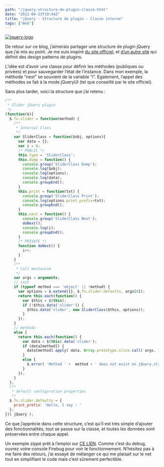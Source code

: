```yaml
---
path: "/jquery-structure-de-plugin-classe.html"
date: "2011-04-23T19:44Z"
title: "jQuery - Structure de plugin - Classe interne"
tags: ["Web"]
---
```


[![jquery-logo](http://lh6.ggpht.com/_lEhuTvDBOnM/TbMP-r6UPZI/AAAAAAAAAO0/cfigCuPku8o/jquery-logo_thumb.png?imgmax=800 "jquery-logo")](http://lh5.ggpht.com/_lEhuTvDBOnM/TbMP-OY5GMI/AAAAAAAAAOw/3bXCulnwghg/s1600-h/jquery-logo%5B2%5D.png)

De retour sur ce blog, j’aimerais partager une structure de plugin jQuery que j’ai mis au point. Je me suis inspiré [du site officiel](http://docs.jquery.com/Plugins/Authoring), et [d’un autre site](http://fuelyourcoding.com/jquery-plugin-design-patterns-part-i/) qui définit des design patterns de plugins.

L’idée est d’avoir une classe pour définir les méthodes (publiques ou privées) et pour sauvegarder l’état de l’instance. Dans mon exemple, la méthode “next” se souvient de la variable “i”. Egalement, l’appel des méthodes se fait à la mode jQueryUI (tel que conseillé par le site officiel).

Sans plus tarder, voici la structure que j’ai retenu :

```js
/**
 * Slider jQuery plugin
 */
(function($){
  $.fn.slider = function(method) {
    /**
     * Internal Class
     */
    var SliderClass = function($obj, options){
      var data = {};
      var i = 0;
      /* PUBLIC */
      this.type = 'SliderClass';
      this.dump = function() {
        console.group('SliderClass Dump');
        console.log($obj);
        console.log(options);
        console.log(data);
        console.groupEnd();
      }
      this.print = function(txt) {
        console.group('SliderClass Print');
        console.log(options.print_prefix+txt);
        console.groupEnd();
      }
      this.next = function() {
        console.group('SliderClass Next');
        doNext();
        console.log(i);
        console.groupEnd();
      }
      /* PRIVATE */
      function doNext() {
        i++;
      }
    }
    /**
     * Call mechanism
     */
    var args = arguments;
    // init
    if (typeof method === 'object' || !method) {
      var options = $.extend({}, $.fn.slider.defaults, args[0]);
      return this.each(function() {
        var $this = $(this);
        if (!$this.data('slider')) {
          $this.data('slider', new SliderClass($this, options));
        }
      });
    }
    // methods
    else {
      return this.each(function() {
        var data = $(this).data('slider');
        if (data[method]) {
          data[method].apply( data, Array.prototype.slice.call( args, 1 ));
        }
        else {
          $.error( 'Method ' +  method + ' does not exist on jQuery.slider' );
        }
      });
    }
  };
  /**
   * default configuration properties
   */
  $.fn.slider.defaults = {
    print_prefix: 'Hello, I say : '
  };
})( jQuery );
```

Ce que j’apprécie dans cette structure, c’est qu’il est très simple d’ajouter des fonctionnalités, tout se passe sur la classe, et toutes les données sont préservées entre chaque appel.

Un exemple zippé prêt à l’emploi sur [CE LIEN](http://alexandre.paixao.free.fr/blog_files/jquery_design_pattern/jquery-design-pattern.zip). Comme c’est du debug, ouvrez votre console Firebug pour voir le fonctionnement. N’hésitez pas à me faire des retours, j’ai essayé de mélanger ce qui me plaisait sur le net tout en simplifiant le code mais c’est sûrement perfectible.
